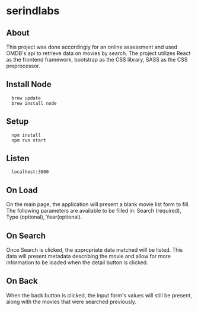 # serindlabs

## About

This project was done accordingly for an online assessment and used OMDB's api to retrieve data on movies by search. The project utilizes React as the frontend framework, bootstrap as the CSS library, SASS as the CSS preprocessor.

## Install Node

```
  brew update
  brew install node
```

## Setup

```
  npm install
  npm run start
```

## Listen

```
  localhost:3000
```

## On Load

On the main page, the application will present a blank movie list form to fill. The following parameters are available to be filled in: Search (required), Type (optional), Year(optional).

## On Search

Once Search is clicked, the appropriate data matched will be listed. This data will present metadata describing the movie and allow for more information to be loaded when the detail button is clicked.

## On Back

When the back button is clicked, the input form's values will still be present, along with the movies that were searched previously.
